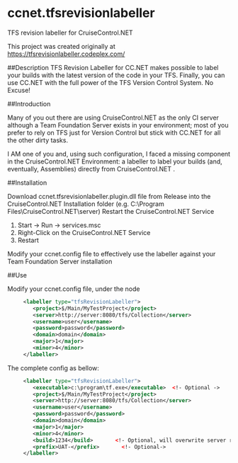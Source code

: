 # ccnet.tfsrevisionlabeller
TFS revision labeller for CruiseControl.NET

This project was created originally at https://tfsrevisionlabeller.codeplex.com/

##Description
TFS Revision Labeller for CC.NET makes possible to label your builds with the latest version of the code in your TFS.
Finally, you can use CC.NET with the full power of the TFS Version Control System. No Excuse!

##Introduction

Many of you out there are using CruiseControl.NET as the only CI server although a Team Foundation Server exists in your environment;
most of you prefer to rely on TFS just for Version Control but stick with CC.NET for all the other dirty tasks.

I AM one of you and, using such configuration, I faced a missing component in the CruiseControl.NET Environment: a labeller to label your
builds (and, eventually, Assemblies) directly from CruiseControl.NET .

##Installation

Download ccnet.tfsrevisionlabeller.plugin.dll file  from Release into the CruiseControl.NET Installation folder (e.g. C:\Program Files\CruiseControl.NET\server)
Restart the CruiseControl.NET Service

1. Start -> Run -> services.msc
2. Right-Click on the CruiseControl.NET Service
3. Restart

Modify your ccnet.config file to effectively use the labeller against your Team Foundation Server installation

##Use

Modify your ccnet.config file, under the <project> node
```xml
     <labeller type="tfsRevisionLabeller">
        <project>$/Main/MyTestProject</project>
        <server>http://server:8080/tfs/Collection</server>
        <username>user</username>
        <password>password</password>
        <domain>domain</domain>
        <major>1</major>
        <minor>4</minor>
     </labeller>
```

The complete config  as bellow:
```xml
     <labeller type="tfsRevisionLabeller">
	    <executable>c:\program\tf.exe</executable>  <!- Optional ->
        <project>$/Main/MyTestProject</project>
        <server>http://server:8080/tfs/Collection</server>
        <username>user</username>
        <password>password</password>
        <domain>domain</domain>
        <major>1</major>
        <minor>4</minor>
		<build>1234</build>       <!- Optional, will overwrite server revision->
		<prefix>UAT-</prefix>		<!- Optional->
     </labeller>
```